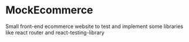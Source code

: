 # MockEcommerce
Small front-end ecommerce website to test and implement some libraries like react router and react-testing-library
